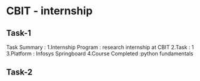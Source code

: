 # CBIT - internship 
## Task-1
Task Summary :
1.Internship Program : research internship at CBIT
2.Task : 1
3.Platform : Infosys Springboard
4.Course Completed :python fundamentals
## Task-2

